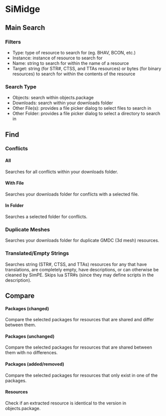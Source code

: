 # SiMidge

## Main Search

### Filters

- Type: type of resource to search for (eg. BHAV, BCON, etc.)
- Instance: instance of resource to search for
- Name: string to search for within the name of a resource
- Target: string (for STR#, CTSS, and TTAs resources) or bytes (for binary resources) to search for within the contents of the resource

### Search Type

- Objects: search within objects.package
- Downloads: search within your downloads folder
- Other File(s): provides a file picker dialog to select files to search in
- Other Folder: provides a file picker dialog to select a directory to search in

## Find

### Conflicts

#### All

Searches for all conflicts within your downloads folder.

#### With File

Searches your downloads folder for conflicts with a selected file.

#### In Folder

Searches a selected folder for conflicts.

### Duplicate Meshes

Searches your downloads folder for duplicate GMDC (3d mesh) resources.

### Translated/Empty Strings

Searches string (STR#, CTSS, and TTAs) resources for any that have translations, are completely empty, have descriptions, or can otherwise be cleaned by SimPE. Skips lua STR#s (since they may define scripts in the description).

## Compare

#### Packages (changed)

Compare the selected packages for resources that are shared and differ between them.

#### Packages (unchanged)

Compare the selected packages for resources that are shared between them with no differences.

#### Packages (added/removed)

Compare the selected packages for resources that only exist in one of the packages.

#### Resources

Check if an extracted resource is identical to the version in objects.package.

